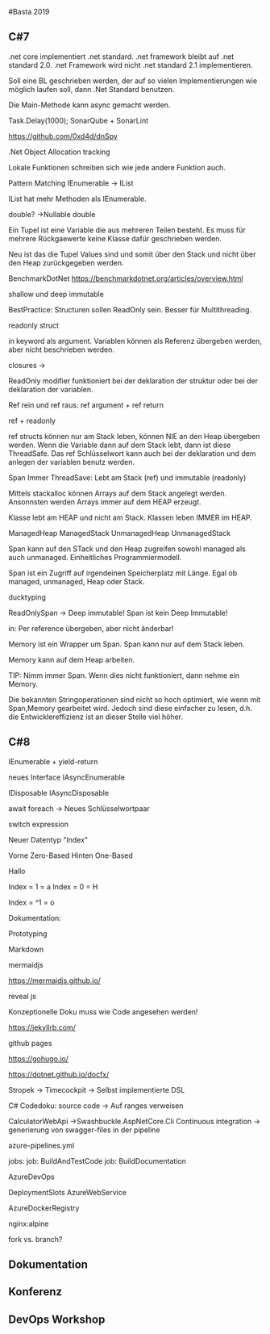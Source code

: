 #Basta 2019

## C#7
.net core implementiert .net standard.
.net framework bleibt auf .net standard 2.0. .net Framework wird nicht .net standard 2.1 implementieren.

Soll eine BL geschrieben werden, der auf so vielen Implementierungen wie möglich laufen soll, dann .Net Standard benutzen.

Die Main-Methode kann async gemacht werden.

Task.Delay(1000);
SonarQube + SonarLint

https://github.com/0xd4d/dnSpy


.Net Object Allocation tracking

Lokale Funktionen schreiben sich wie jede andere Funktion auch.

Pattern Matching
    IEnumerable -> IList

IList hat mehr Methoden als IEnumerable.

double? ->Nullable double

Ein Tupel ist eine Variable die aus mehreren Teilen besteht.
Es muss für mehrere Rückgaewerte keine Klasse dafür geschrieben werden.

Neu ist das die Tupel Values sind und somit über den Stack und nicht über den Heap zurückgegeben werden.

BenchmarkDotNet
https://benchmarkdotnet.org/articles/overview.html

shallow und deep immutable


BestPractice: Structuren sollen ReadOnly sein.
Besser für Multithreading.

readonly struct

in keyword als argument. Variablen können als Referenz übergeben werden, aber nicht beschrieben werden.

closures -> 

ReadOnly modifier funktioniert bei der deklaration der struktur oder bei der deklaration der variablen.

Ref rein und ref raus:
ref argument + ref return

ref + readonly

ref structs können nur am Stack leben, können NIE an den Heap übergeben werden.
Wenn die Variable dann auf dem Stack lebt, dann ist diese ThreadSafe.
Das ref Schlüsselwort kann auch bei der deklaration und dem anlegen der variablen benutz werden.

Span<T> Immer ThreadSave: Lebt am Stack (ref) und immutable (readonly)


Mittels stackalloc können Arrays auf dem Stack angelegt werden.
Ansonnsten werden Arrays immer auf dem HEAP erzeugt.

Klasse lebt am HEAP und nicht am Stack.
Klassen leben IMMER im HEAP.

ManagedHeap
ManagedStack
UnmanagedHeap
UnmanagedStack

Span<T> kann auf den STack und den Heap zugreifen sowohl managed als auch unmanaged.
Einheitliches Programmiermodell.

Span<T> ist ein Zugriff auf irgendeinen Speicherplatz mit Länge. Egal ob managed, unmanaged, Heap oder Stack.

ducktyping

ReadOnlySpan -> Deep immutable!
Span ist kein Deep Immutable!

in: Per reference übergeben, aber nicht änderbar!

Memory<T> ist ein Wrapper um Span<T>.
Span<T> kann nur auf dem Stack leben.

Memory<T> kann auf dem Heap arbeiten.

TIP: Nimm immer Span<T>. Wenn dies nicht funktioniert, dann nehme ein Memory<T>.

Die bekannten Stringoperationen sind nicht so hoch optimiert, wie wenn mit Span,Memory<T> gearbeitet wird.
Jedoch sind diese einfacher zu lesen, d.h. die Entwicklereffizienz ist an dieser Stelle viel höher.

## C#8
IEnumerable + yield-return

neues Interface IAsyncEnumerable

IDisposable
IAsyncDisposable

await foreach -> Neues Schlüsselwortpaar

switch expression

Neuer Datentyp "Index"

Vorne Zero-Based
Hinten One-Based

Hallo

Index = 1 = a
Index = 0 = H

Index = ^1 = o

Dokumentation:

Prototyping

Markdown

mermaidjs

https://mermaidjs.github.io/

reveal js

Konzeptionelle Doku muss wie Code angesehen werden!

https://jekyllrb.com/

github pages

https://gohugo.io/

https://dotnet.github.io/docfx/

Stropek -> Timecockpit -> Selbst implementierte DSL

C# Codedoku: 
source code -> Auf ranges verweisen


CalculatorWebApi ->Swashbuckle.AspNetCore.Cli
Continuous integration -> generierung von swagger-files in der pipeline


azure-pipelines.yml

jobs:
    job: BuildAndTestCode
    job: BuildDocumentation


AzureDevOps

DeploymentSlots
AzureWebService

AzureDockerRegistry

nginx:alpine

fork vs. branch?


## Dokumentation
## Konferenz
## DevOps Workshop
